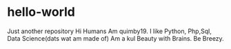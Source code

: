 # hello-world
Just another repository
Hi Humans
Am quimby19. I like Python, Php,Sql, Data Science(dats wat am made of)
Am a kul Beauty with Brains.
Be Breezy.
